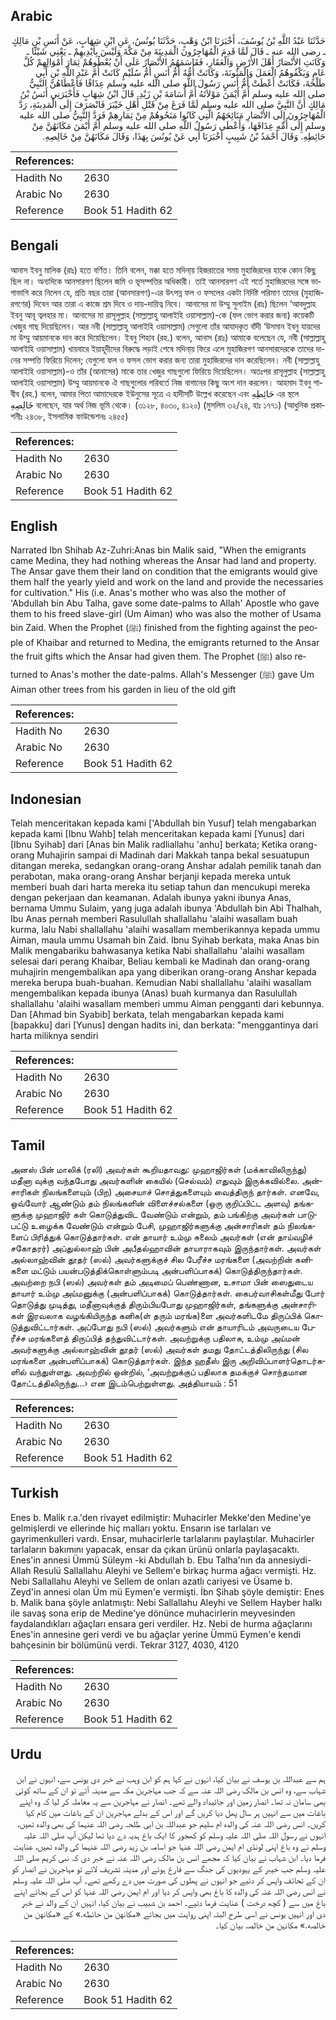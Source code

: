 ## Arabic


<div dir="rtl" lang="ar" style={{fontSize:'larger',backgroundColor:'#f8f9fa',padding:20}}>
حَدَّثَنَا عَبْدُ اللَّهِ بْنُ يُوسُفَ، أَخْبَرَنَا ابْنُ وَهْبٍ، حَدَّثَنَا يُونُسُ، عَنِ ابْنِ شِهَابٍ، عَنْ أَنَسِ بْنِ مَالِكٍ ـ رضى الله عنه ـ قَالَ لَمَّا قَدِمَ الْمُهَاجِرُونَ الْمَدِينَةَ مِنْ مَكَّةَ وَلَيْسَ بِأَيْدِيهِمْ ـ يَعْنِي شَيْئًا ـ وَكَانَتِ الأَنْصَارُ أَهْلَ الأَرْضِ وَالْعَقَارِ، فَقَاسَمَهُمُ الأَنْصَارُ عَلَى أَنْ يُعْطُوهُمْ ثِمَارَ أَمْوَالِهِمْ كُلَّ عَامٍ وَيَكْفُوهُمُ الْعَمَلَ وَالْمَئُونَةَ، وَكَانَتْ أُمُّهُ أُمُّ أَنَسٍ أُمُّ سُلَيْمٍ كَانَتْ أُمَّ عَبْدِ اللَّهِ بْنِ أَبِي طَلْحَةَ، فَكَانَتْ أَعْطَتْ أُمُّ أَنَسٍ رَسُولَ اللَّهِ صلى الله عليه وسلم عِذَاقًا فَأَعْطَاهُنَّ النَّبِيُّ صلى الله عليه وسلم أُمَّ أَيْمَنَ مَوْلاَتَهُ أُمَّ أُسَامَةَ بْنِ زَيْدِ‏.‏ قَالَ ابْنُ شِهَابٍ فَأَخْبَرَنِي أَنَسُ بْنُ مَالِكٍ أَنَّ النَّبِيَّ صلى الله عليه وسلم لَمَّا فَرَغَ مِنْ قَتْلِ أَهْلِ خَيْبَرَ فَانْصَرَفَ إِلَى الْمَدِينَةِ، رَدَّ الْمُهَاجِرُونَ إِلَى الأَنْصَارِ مَنَائِحَهُمُ الَّتِي كَانُوا مَنَحُوهُمْ مِنْ ثِمَارِهِمْ فَرَدَّ النَّبِيُّ صلى الله عليه وسلم إِلَى أُمِّهِ عِذَاقَهَا، وَأَعْطَى رَسُولُ اللَّهِ صلى الله عليه وسلم أُمَّ أَيْمَنَ مَكَانَهُنَّ مِنْ حَائِطِهِ‏.‏ وَقَالَ أَحْمَدُ بْنُ شَبِيبٍ أَخْبَرَنَا أَبِي عَنْ يُونُسَ بِهَذَا، وَقَالَ مَكَانَهُنَّ مِنْ خَالِصِهِ‏.‏
</div>
<div style={{backgroundColor:'#f8f9fa',padding:20, marginBottom: 10}}><table> <thead> <tr> <th>References:</th> <th></th> </tr> </thead> <tbody><tr><td>Hadith No</td><td>2630</td></tr><tr><td>Arabic No</td><td>2630</td></tr><tr><td>Reference</td><td>Book 51 Hadith 62</td></tr></tbody></table></div>

## Bengali


<div dir="ltr" lang="bn" style={{fontSize:'larger',backgroundColor:'#f8f9fa',padding:20}}>
আনাস ইবনু মালিক (রাঃ) হতে বর্ণিত। তিনি বলেন, মক্কা হতে মদিনা্য় হিজরাতের সময় মুহাজিরদের হাকে কোন কিছু ছিল না। অন্যদিকে আনসারগণ ছিলেন জমি ও ভূসম্পত্তির অধিকারী। তাই আনসারগণ এই শর্তে মুহাজিরদের সঙ্গে ভাগাভাগি করে নিলেন যে, প্রতি বছর তারা (আনসারগণ)-এর উৎপন্ন ফল ও ফসলের একটা নির্দিষ্ট পরিমাণ তাদের (মুহাজিরগণের) দিবেন আর তারা এ কাজে শ্রম দিবে ও দায়-দায়িত্ব নিবে। আনাসের মা উম্মু সুলাইম (রাঃ) ছিলেন ‘আবদুল্লাহ ইবনু আবূ ত্বলহার মা। আনাসের মা রাসূলুল্লাহ (সাল্লাল্লাহু আলাইহি ওয়াসাল্লাম)-কে (ফল ভোগ করার জন্য) কয়েকটি খেজুর গাছ দিয়েছিলেন। আর নবী (সাল্লাল্লাহু আলাইহি ওয়াসাল্লাম) সেগুলো তাঁর আযাদকৃত বাঁদী ‘উসমান ইবনু যায়দের মা উম্মু আয়মানকে দান করে দিয়েছিলেন। ইবনু শিহাব (রহ.) বলেন, আনাস (রাঃ) আমাকে বলেছেন যে, নবী (সাল্লাল্লাহু আলাইহি ওয়াসাল্লাম) খায়বারে ইয়াহূদীদের বিরুদ্ধে লড়াই শেষে মদিনা্য় ফিরে এলে মুহাজিরগণ আনসারদেরকে তাদের দানের সম্পত্তি ফিরিয়ে দিলেন; যেগুলো ফল ও ফসল ভোগ করার জন্য তারা মুহাজিরদের দান করেছিলেন। নবী (সাল্লাল্লাহু আলাইহি ওয়াসাল্লাম)-ও তাঁর (আনাসের) মাকে তার খেজুর গাছগুলো ফিরিয়ে দিয়েছিলেন। অতঃপর রাসূলুল্লাহ (সাল্লাল্লাহু আলাইহি ওয়াসাল্লাম) উম্মু আয়মানকে ঐ গাছগুলোর পরিবর্তে নিজ বাগানের কিছু অংশ দান করলেন। আহমাদ ইবনু শাবীব (রহ.) বলেন, আমার পিতা আমাদেরকে ইউনুসের সূত্রে এ হাদীসটি উল্লেখ করেছেন এবং حَائِطِهِ এর স্থলে خَالِصِهِ বলেছেন, যার অর্থ নিজ ভূমি থেকে। (৩১২৮, ৪০৩০, ৪১২০) (মুসলিম ৩২/২৪, হাঃ ১৭৭১) (আধুনিক প্রকাশনীঃ ২৪৩৮, ইসলামিক ফাউন্ডেশনঃ ২৪৫৫)
</div>
<div style={{backgroundColor:'#f8f9fa',padding:20, marginBottom: 10}}><table> <thead> <tr> <th>References:</th> <th></th> </tr> </thead> <tbody><tr><td>Hadith No</td><td>2630</td></tr><tr><td>Arabic No</td><td>2630</td></tr><tr><td>Reference</td><td>Book 51 Hadith 62</td></tr></tbody></table></div>

## English


<div dir="ltr" lang="en" style={{fontSize:'larger',backgroundColor:'#f8f9fa',padding:20}}>
Narrated Ibn Shihab Az-Zuhri:Anas bin Malik said, "When the emigrants came Medina, they had nothing whereas the Ansar had land and property. The Ansar gave them their land on condition that the emigrants would give them half the yearly yield and work on the land and provide the necessaries for cultivation." His (i.e. Anas's mother who was also the mother of 'Abdullah bin Abu Talha, gave some date-palms to Allah' Apostle who gave them to his freed slave-girl (Um Aiman) who was also the mother of Usama bin Zaid. When the Prophet (ﷺ) finished from the fighting against the people of Khaibar and returned to Medina, the emigrants returned to the Ansar the fruit gifts which the Ansar had given them. The Prophet (ﷺ) also returned to Anas's mother the date-palms. Allah's Messenger (ﷺ) gave Um Aiman other trees from his garden in lieu of the old gift
</div>
<div style={{backgroundColor:'#f8f9fa',padding:20, marginBottom: 10}}><table> <thead> <tr> <th>References:</th> <th></th> </tr> </thead> <tbody><tr><td>Hadith No</td><td>2630</td></tr><tr><td>Arabic No</td><td>2630</td></tr><tr><td>Reference</td><td>Book 51 Hadith 62</td></tr></tbody></table></div>

## Indonesian


<div dir="ltr" lang="id" style={{fontSize:'larger',backgroundColor:'#f8f9fa',padding:20}}>
Telah menceritakan kepada kami ['Abdullah bin Yusuf] telah mengabarkan kepada kami [Ibnu Wahb] telah menceritakan kepada kami [Yunus] dari [Ibnu Syihab] dari [Anas bin Malik radliallahu 'anhu] berkata; Ketika orang-orang Muhajirin sampai di Madinah dari Makkah tanpa bekal sesuatupun ditangan mereka, sedangkan orang-orang Anshar adalah pemilik tanah dan perabotan, maka orang-orang Anshar berjanji kepada mereka untuk memberi buah dari harta mereka itu setiap tahun dan mencukupi mereka dengan pekerjaan dan keamanan. Adalah ibunya yakni ibunya Anas, bernama Ummu Sulaim, yang juga adalah ibunya 'Abdullah bin Abi Thalhah, Ibu Anas pernah memberi Rasulullah shallallahu 'alaihi wasallam buah kurma, lalu Nabi shallallahu 'alaihi wasallam memberikannya kepada ummu Aiman, maula ummu Usamah bin Zaid. Ibnu Syihab berkata, maka Anas bin Malik mengabariku bahwasanya ketika Nabi shallallahu 'alaihi wasallam selesai dari perang Khaibar, Beliau kembali ke Madinah dan orang-orang muhajirin mengembalikan apa yang diberikan orang-orang Anshar kepada mereka berupa buah-buahan. Kemudian Nabi shallallahu 'alaihi wasallam mengembalikan kepada ibunya (Anas) buah kurmanya dan Rasulullah shallallahu 'alaihi wasallam memberi ummu Aiman pengganti dari kebunnya. Dan [Ahmad bin Syabib] berkata, telah mengabarkan kepada kami [bapakku] dari [Yunus] dengan hadits ini, dan berkata: "menggantinya dari harta miliknya sendiri
</div>
<div style={{backgroundColor:'#f8f9fa',padding:20, marginBottom: 10}}><table> <thead> <tr> <th>References:</th> <th></th> </tr> </thead> <tbody><tr><td>Hadith No</td><td>2630</td></tr><tr><td>Arabic No</td><td>2630</td></tr><tr><td>Reference</td><td>Book 51 Hadith 62</td></tr></tbody></table></div>

## Tamil


<div dir="ltr" lang="ta" style={{fontSize:'larger',backgroundColor:'#f8f9fa',padding:20}}>
அனஸ் பின் மாலிக் (ரலி) அவர்கள் கூறியதாவது: முஹாஜிர்கள் (மக்காவிலிருந்து) மதீனா வுக்கு வந்தபோது அவர்களின் கையில் (செல்வம்) எதுவும் இருக்கவில்லை. அன்சாரிகள் நிலங்களையும் (பிற) அசையாச் சொத்துகளையும் வைத்திருந் தார்கள். எனவே, ஒவ்வோர் ஆண்டும் தம் நிலங்களின் விளைச்சல்களை (ஒரு குறிப்பிட்ட அளவு) தங்களுக்கு முஹாஜிர் கள் கொடுத்துவிட வேண்டும் என்றும், தம் பங்கிற்கு அவர்கள் பாடுபட்டு உழைக்க வேண்டும் என்றும் பேசி, முஹாஜிர்களுக்கு அன்சாரிகள் தம் நிலங்களைப் பிரித்துக் கொடுத்தார்கள். என் தாயார் உம்மு சுலைம் அவர்கள் (என் தாய்வழிச் சகோதரர்) அப்துல்லாஹ் பின் அபீதல்ஹாவின் தாயாராகவும் இருந்தார்கள். அவர்கள் அல்லாஹ்வின் தூதர் (ஸல்) அவர்களுக்குச் சில பேரீச்ச மரங்களை (அவற்றின் கனிகளை மட்டும் பயன்படுத்திக்கொள்ளும்படி அன்பளிப்பாகக்) கொடுத்திருந்தார்கள். அவற்றை நபி (ஸல்) அவர்கள் தம் அடிமைப் பெண்ணான, உசாமா பின் ஸைதுடைய தாயார் உம்மு அய்மனுக்கு (அன்பளிப்பாகக்) கொடுத்தார்கள். கைபர்வாசிகள்மீது போர் தொடுத்து முடித்து, மதீனாவுக்குத் திரும்பியபோது முஹாஜிர்கள், தங்களுக்கு அன்சாரிகள் இரவலாக வழங்கியிருந்த கனிக(ள் தரும் மரங்க)ளை அவர்களிடமே திருப்பிக் கொடுத்துவிட்டார்கள். அப்போது நபி (ஸல்) அவர்களும் என் தாயாரிடம் அவருடைய பேரீச்ச மரங்களைத் திருப்பித் தந்துவிட்டார்கள். அவற்றுக்கு பதிலாக, உம்மு அய்மன் அவர்களுக்கு அல்லாஹ்வின் தூதர் (ஸல்) அவர்கள் தமது தோட்டத்திலிருந்து (சில மரங்களை அன்பளிப்பாகக்) கொடுத்தார்கள். இந்த ஹதீஸ் இரு அறிவிப்பாளர்தொடர்களில் வந்துள்ளது. அவற்றில் ஒன்றில், ‘அவற்றுக்குப் பதிலாக தமக்குச் சொந்தமான தோட்டத்திலிருந்து...› என இடம்பெற்றுள்ளது. அத்தியாயம் : 51
</div>
<div style={{backgroundColor:'#f8f9fa',padding:20, marginBottom: 10}}><table> <thead> <tr> <th>References:</th> <th></th> </tr> </thead> <tbody><tr><td>Hadith No</td><td>2630</td></tr><tr><td>Arabic No</td><td>2630</td></tr><tr><td>Reference</td><td>Book 51 Hadith 62</td></tr></tbody></table></div>

## Turkish


<div dir="ltr" lang="tr" style={{fontSize:'larger',backgroundColor:'#f8f9fa',padding:20}}>
Enes b. Malik r.a.'den rivayet edilmiştir: Muhacirler Mekke'den Medine'ye gelmişlerdi ve ellerinde hiç malları yoktu. Ensarın ise tarlaları ve gayrimenkulleri vardı. Ensar, muhacirlerle tarlalarını paylaştılar. Muhacirler tarlaların bakımını yapacak, ensar da çıkan ürünü onlarla paylaşacaktı. Enes'in annesi Ümmü Süleym -ki Abdullah b. Ebu Talha'nın da annesiydi- Allah Resulü Sallallahu Aleyhi ve Sellem'e birkaç hurma ağacı vermişti. Hz. Nebi Sallallahu Aleyhi ve Sellem de onları azatlı cariyesi ve Üsame b. Zeyd'in annesi olan Üm mü Eymen'e vermişti. İbn Şihab şöyle demiştir: Enes b. Malik bana şöyle anlatmıştı: Nebi Sallallahu Aleyhi ve Sellem Hayber halkı ile savaş sona erip de Medine'ye dönünce muhacirlerin meyvesinden faydalandıkları ağaçları ensara geri verdiler. Hz. Nebi de hurma ağaçlarını Enes'in annesine geri verdi ve bu ağaçlar yerine Ümmü Eymen'e kendi bahçesinin bir bölümünü verdi. Tekrar 3127, 4030, 4120
</div>
<div style={{backgroundColor:'#f8f9fa',padding:20, marginBottom: 10}}><table> <thead> <tr> <th>References:</th> <th></th> </tr> </thead> <tbody><tr><td>Hadith No</td><td>2630</td></tr><tr><td>Arabic No</td><td>2630</td></tr><tr><td>Reference</td><td>Book 51 Hadith 62</td></tr></tbody></table></div>

## Urdu


<div dir="rtl" lang="ur" style={{fontSize:'larger',backgroundColor:'#f8f9fa',padding:20}}>
ہم سے عبداللہ بن یوسف نے بیان کیا، انہوں نے کہا ہم کو ابن وہب نے خبر دی یونس سے، انہوں نے ابن شہاب سے، وہ انس بن مالک رضی اللہ عنہ سے کہ جب مہاجرین مکہ سے مدینہ آئے تو ان کے ساتھ کوئی بھی سامان نہ تھا۔ انصار زمین اور جائیداد والے تھے۔ انصار نے مہاجرین سے یہ معاملہ کر لیا کہ وہ اپنے باغات میں سے انہیں ہر سال پھل دیا کریں گے اور اس کے بدلے مہاجرین ان کے باغات میں کام کیا کریں۔ انس رضی اللہ عنہ کی والدہ ام سلیم جو عبداللہ بن ابی طلحہ رضی اللہ عنہما کی بھی والدہ تھیں، انہوں نے رسول اللہ صلی اللہ علیہ وسلم کو کھجور کا ایک باغ ہدیہ دے دیا تھا لیکن آپ صلی اللہ علیہ وسلم نے وہ باغ اپنی لونڈی ام ایمن رضی اللہ عنہا جو اسامہ بن زید رضی اللہ عنہما کی والدہ تھیں، عنایت فرما دیا۔ ابن شہاب نے بیان کیا کہ مجھے انس بن مالک رضی اللہ عنہ نے خبر دی کہ نبی کریم صلی اللہ علیہ وسلم جب خیبر کے یہودیوں کی جنگ سے فارغ ہوئے اور مدینہ تشریف لائے تو مہاجرین نے انصار کو ان کے تحائف واپس کر دئیے جو انہوں نے پھلوں کی صورت میں دے رکھے تھے۔ آپ صلی اللہ علیہ وسلم نے انس رضی اللہ عنہ کی والدہ کا باغ بھی واپس کر دیا اور ام ایمن رضی اللہ عنہا کو اس کے بجائے اپنے باغ میں سے ( کچھ درخت ) عنایت فرما دئیے۔ احمد بن شبیب نے بیان کیا، انہیں ان کے والد نے خبر دی اور انہیں یونس نے اسی طرح البتہ اپنی روایت میں بجائے «مكانهن من حائطه‏.‏» کے «مكانهن من خالصه‏.‏» مکانہن من خالصہ بیان کیا۔
</div>
<div style={{backgroundColor:'#f8f9fa',padding:20, marginBottom: 10}}><table> <thead> <tr> <th>References:</th> <th></th> </tr> </thead> <tbody><tr><td>Hadith No</td><td>2630</td></tr><tr><td>Arabic No</td><td>2630</td></tr><tr><td>Reference</td><td>Book 51 Hadith 62</td></tr></tbody></table></div>